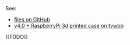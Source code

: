 See: 

* [files on GitHub](https://github.com/akhlut/Proto/tree/master/HeaterMeter)
* [v4.0 + RaspberryPi 3d printed case on tvwbb](http://tvwbb.com/showthread.php?36661-HM-version-4-Rpi-3d-print-case)

[[TODO]]